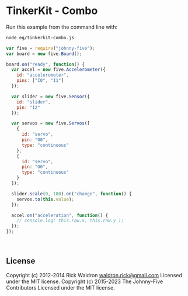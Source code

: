 <!--remove-start-->

# TinkerKit - Combo

<!--remove-end-->








Run this example from the command line with:
```bash
node eg/tinkerkit-combo.js
```


```javascript
var five = require("johnny-five");
var board = new five.Board();

board.on("ready", function() {
  var accel = new five.Accelerometer({
    id: "accelerometer",
    pins: ["I0", "I1"]
  });

  var slider = new five.Sensor({
    id: "slider",
    pin: "I2"
  });

  var servos = new five.Servos([
    {
      id: "servo",
      pin: "O0",
      type: "continuous"
    },
    {
      id: "servo",
      pin: "O0",
      type: "continuous"
    }
  ]);

  slider.scale(0, 180).on("change", function() {
    servos.to(this.value);
  });

  accel.on("acceleration", function() {
    // console.log( this.raw.x, this.raw.y );
  });
});

```








&nbsp;

<!--remove-start-->

## License
Copyright (c) 2012-2014 Rick Waldron <waldron.rick@gmail.com>
Licensed under the MIT license.
Copyright (c) 2015-2023 The Johnny-Five Contributors
Licensed under the MIT license.

<!--remove-end-->
